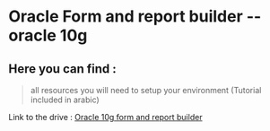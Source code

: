 # Oracle Form and report builder -- oracle 10g

## Here you can find : 
> all resources you will need to setup your environment (Tutorial included in arabic)

Link to the drive : [Oracle 10g form and report builder](https://drive.google.com/drive/u/1/folders/1uqykG3yQaQZhF_GxzIuyMzGYmjkZ_3q4 )
